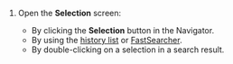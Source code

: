 <!-- markdownlint-disable-file MD041 -->
1. Open the **Selection** screen:

    * By clicking the **Selection** button in the Navigator.
    * By using the [history list][1] or [FastSearcher][2].
    * By double-clicking on a selection in a search result.

<!-- Referenced links -->
[1]: ../../../learn/using-history-list.md
[2]: ../../../learn/using-fastsearcher.md

